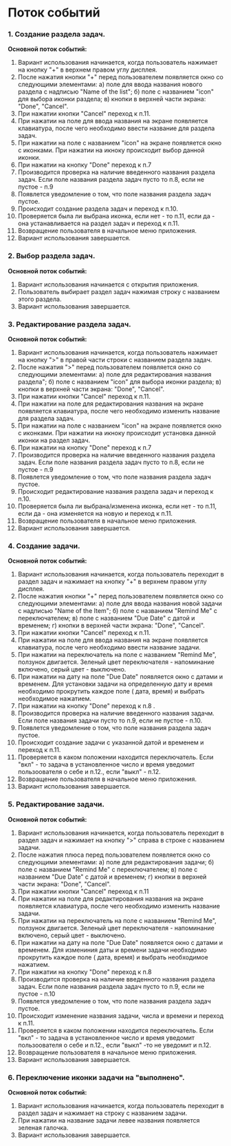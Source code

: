 # Поток событий

### 1. Создание раздела задач.
**Основной поток событий:**
1. Вариант использования начинается, когда пользователь нажимает на кнопку "+" в верхнем правом углу дисплея.
2. После нажатия кнопки "+" перед пользователем появляется окно со следующими элементами:
а) поле для ввода названия нового раздела с надписью "Name of the list";
б) поле с названием "icon" для выбора иконки раздела;
в) кнопки в верхней части экрана: "Done", "Cancel".
3. При нажатии кнопки "Cancel" переход к п.11.
4. При нажатии на поле для ввода названия на экране появляется клавиатура, после чего необходимо ввести название для раздела задач.
5. При нажатии на поле с названием "icon" на экране появляется окно с иконками. При нажатии на икноку происходит выбор данной иконки. 
6. При нажатии на кнопку "Done" переход к п.7
7. Производится проверка на наличие введенного названия раздела задач. Если поле названия раздела задач пусто то п.8, если не пустое - п.9
8. Появлется уведомление о том, что поле названия раздела задач пустое.
9. Происходит создание раздела задач и переход к п.10.
10. Проверяется была ли выбрана иконка, если нет - то п.11, если да - она устанавливается на раздел задач и переход к п.11.
11. Возвращение пользователя в начальное меню приложения.
12. Вариант использования завершается.

### 2. Выбор раздела задач.
**Основной поток событий:**
1. Вариант использования начинается с открытия приложения.
2. Пользователь выбирает раздел задач нажимая строку с названием этого раздела.
3. Вариант использования завершается.

### 3. Редактирование раздела задач.
**Основной поток событий:**
1. Вариант использования начинается, когда пользователь нажимает на кнопку ">" в правой части строки с названием раздела задач.
2. После нажатия ">" перед пользователем появляется окно со следующими элементами:
а) поле для редактирования названия раздела";
б) поле с названием "icon" для выбора иконки раздела;
в) кнопки в верхней части экрана: "Done", "Cancel".
3. При нажатии кнопки "Cancel" переход к п.11.
4. При нажатии на поле для редактирования названия на экране появляется клавиатура, после чего необходимо изменить название для раздела задач.
5. При нажатии на поле с названием "icon" на экране появляется окно с иконками. При нажатии на икноку происходит установка данной иконки
на раздел задач. 
6. При нажатии на кнопку "Done" переход к п.7
7. Производится проверка на наличие введенного названия раздела задач. Если поле названия раздела задач пусто то п.8, если не пустое - п.9
8. Появлется уведомление о том, что поле названия раздела задач пустое.
9. Происходит редактирование названия раздела задач и переход к п.10.
10. Проверяется была ли выбрана/изменена иконка, если нет - то п.11, если да - она изменяется на новую и переход к п.11.
11. Возвращение пользователя в начальное меню приложения.
12. Вариант использования завершается.

### 4. Создание задачи.
**Основной поток событий:**
1. Вариант использования начинается, когда пользователь переходит в раздел задач и нажимает на кнопку "+" в верхнем правом углу дисплея.
2. После нажатия кнопки "+" перед пользователем появляется окно со следующими элементами:
а) поле для ввода названия новой задачи с надписью "Name of the Item";
б) поле с названием "Remind Me" c переключателем;
в) поле с названием "Due Date" с датой и временем;
г) кнопки в верхней части экрана: "Done", "Cancel".
3. При нажатии кнопки "Cancel" переход к п.11.
4. При нажатии на поле для ввода названия на экране появляется клавиатура, после чего необходимо ввести название задачи.
5. При нажатии на переключатель на поле с названием "Remind Me", ползунок двигается. Зеленый цвет переключателя - напоминание включено,
серый цвет - выключено.
6. При нажатии на дату на поле "Due Date" появляется окно с датами и временем. Для установки задачи на определенную дату и время 
необходимо прокрутить каждое поле ( дата, время) и выбрать необходимое нажатием.
7. При нажатии на кнопку "Done" переход к п.8 .
8. Производится проверка на наличие введенного названия задачм. Если поле названия задачи пусто то п.9, если не пустое - п.10.
9. Появлется уведомление о том, что поле названия раздела задач пустое.
10. Происходит создание задачи с указанной датой и временем и переход к п.11.
11. Проверяется в каком положении находится переключатель. Если "вкл" - то задача в установленное число и время уведомит пользоователя о себе и п.12., если "выкл" - п.12.
12. Возвращение пользователя в начальное меню приложения.
13. Вариант использования завершается.

### 5. Редактирование задачи.
**Основной поток событий:**
1. Вариант использования начинается, когда пользователь переходит в раздел задач и нажимает на кнопку ">" справа в строке с названием задачи.
2. После нажатия плюса перед пользователем появляется окно со следующими элементами:
а) поле для редактирования задачи;
б) поле с названием "Remind Me" c переключателем;
в) поле с названием "Due Date" с датой и временем;
г) кнопки в верхней части экрана: "Done", "Cancel".
3. При нажатии кнопки "Cancel" переход к п.11
4. При нажатии на поле для редактирования названия на экране появляется клавиатура, после чего необходимо изменить название задачи.
5. При нажатии на переключатель на поле с названием "Remind Me", ползунок двигается. Зеленый цвет переключателя - напоминание включено,
серый цвет - выключено.
6. При нажатии на дату на поле "Due Date" появляется окно с датами и временем. Для измениния даты и времени задачи
необходимо прокрутить каждое поле ( дата, время) и выбрать необходимое нажатием.
7. При нажатии на кнопку "Done" переход к п.8 
8. Производится проверка на наличие введенного названия раздела задач. Если поле названия раздела задач пусто то п.9, если не пустое - п.10
9. Появлется уведомление о том, что поле названия раздела задач пустое.
10. Происходит изменение названия задачи, числа и времени и переход к п.11.
11. Проверяется в каком положении находится переключатель. Если "вкл" - то задача в установленное число и время уведомит пользоователя о себе и п.12., если "выкл" -то не уведомит и п.12.
12. Возвращение пользователя в начальное меню приложения.
13. Вариант использования завершается.

### 6. Переключение иконки задачи на "выполнено".
**Основной поток событий:**
1. Вариант использования начинается, когда пользователь переходит в раздел задач и нажимает на строку с названием задачи.
2. При нажатии на название задачи левее названия появляется зеленая галочка.
3. Вариант использования завершается.

